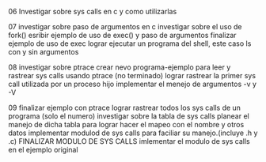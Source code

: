 06
Investigar sobre sys calls en c y como utilizarlas

07
investigar sobre paso de argumentos en c
investigar sobre el uso de fork()
esribir ejemplo de uso de exec() y paso de argumentos
finalizar ejemplo de uso de exec
lograr ejecutar un programa del shell, este caso ls con y sin argumentos

08
investigar sobre ptrace
crear nevo programa-ejemplo para leer y rastrear sys calls usando ptrace (no terminado)
lograr rastrear la primer sys call utilizada por un proceso hijo
implementar el menejo de argumentos -v y -V

09
finalizar ejemplo con ptrace
lograr rastrear todos los sys calls de un programa (solo el numero)
investigar sobre la tabla de sys calls 
planear el manejo de dicha tabla para lograr hacer el mapeo con el nombre y otros datos
implementar modulod de sys calls para faciliar su manejo.(incluye .h y .c)
FINALIZAR MODULO DE SYS CALLS
imlementar el modulo de sys calls en el ejemplo original